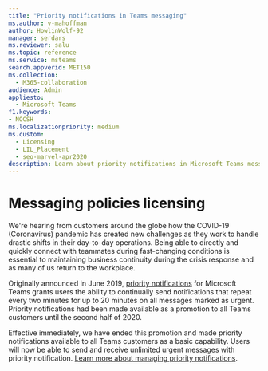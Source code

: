 ```yaml
---
title: "Priority notifications in Teams messaging"
ms.author: v-mahoffman
author: HowlinWolf-92
manager: serdars
ms.reviewer: salu
ms.topic: reference
ms.service: msteams
search.appverid: MET150
ms.collection: 
  - M365-collaboration
audience: Admin
appliesto: 
  - Microsoft Teams
f1.keywords:
- NOCSH
ms.localizationpriority: medium
ms.custom: 
  - Licensing
  - LIL_Placement
  - seo-marvel-apr2020
description: Learn about priority notifications in Microsoft Teams messaging.
---
```


# Messaging policies licensing

We're hearing from customers around the globe how the COVID-19 (Coronavirus) pandemic has created new challenges as they work to handle drastic shifts in their day-to-day operations. Being able to directly and quickly connect with teammates during fast-changing conditions is essential to maintaining business continuity during the crisis response and as many of us return to the workplace.

Originally announced in June 2019, [priority notifications](https://support.microsoft.com/article/mark-a-message-as-important-or-urgent-in-teams-ea99d5b6-1317-4550-8d75-86ff14cd4462) for Microsoft Teams grants users the ability to continually send notifications that repeat every two minutes for up to 20 minutes on all messages marked as urgent. Priority notifications had been made available as a promotion to all Teams customers until the second half of 2020.

Effective immediately, we have ended this promotion and made priority notifications available to all Teams customers as a basic capability. Users will now be able to send and receive unlimited urgent messages with priority notification. [Learn more about managing priority notifications](../messaging-policies-in-teams.md).
